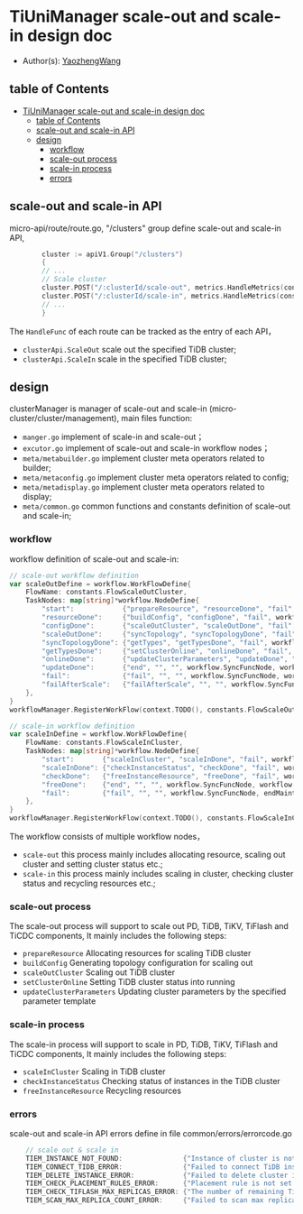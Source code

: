 # TiUniManager scale-out and scale-in design doc

- Author(s): [YaozhengWang](https://github.com/YaozhengWang)

## table of Contents

- [TiUniManager scale-out and scale-in design doc](#TiUniManager-scale-out-and-scale-in-design-doc)
    - [table of Contents](#table-f-Contents)
    - [scale-out and scale-in API](#scale-out-and-scale-in-API)
    - [design](#design)
        - [workflow](#workflow)
        - [scale-out process](#scale-out-process)
        - [scale-in process](#scale-in-process)
        - [errors](#errors)

## scale-out and scale-in API
micro-api/route/route.go, "/clusters" group define scale-out and scale-in API,
```go
        cluster := apiV1.Group("/clusters")
        {
        // ...
		// Scale cluster
		cluster.POST("/:clusterId/scale-out", metrics.HandleMetrics(constants.MetricsClusterScaleOut), clusterApi.ScaleOut)
		cluster.POST("/:clusterId/scale-in", metrics.HandleMetrics(constants.MetricsClusterScaleIn), clusterApi.ScaleIn)
        // ...
        }
```
The `HandleFunc` of each route can be tracked as the entry of each API，
- `clusterApi.ScaleOut` scale out the specified TiDB cluster;
- `clusterApi.ScaleIn` scale in the specified TiDB cluster;

## design

clusterManager is manager of scale-out and scale-in (micro-cluster/cluster/management), main files function:
- `manger.go` implement of scale-in and scale-out；
- `excutor.go` implement of scale-out and scale-in workflow nodes；
- `meta/metabuilder.go` implement cluster meta operators related to builder;
- `meta/metaconfig.go` implement cluster meta operators related to config;
- `meta/metadisplay.go` implement cluster meta operators related to display;
- `meta/common.go` common functions and constants definition of scale-out and scale-in;

### workflow
workflow definition of scale-out and scale-in:
```go
// scale-out workflow definition
var scaleOutDefine = workflow.WorkFlowDefine{
	FlowName: constants.FlowScaleOutCluster,
	TaskNodes: map[string]*workflow.NodeDefine{
		"start":            {"prepareResource", "resourceDone", "fail", workflow.SyncFuncNode, prepareResource},
		"resourceDone":     {"buildConfig", "configDone", "fail", workflow.SyncFuncNode, buildConfig},
		"configDone":       {"scaleOutCluster", "scaleOutDone", "fail", workflow.PollingNode, scaleOutCluster},
		"scaleOutDone":     {"syncTopology", "syncTopologyDone", "fail", workflow.SyncFuncNode, syncTopology},
		"syncTopologyDone": {"getTypes", "getTypesDone", "fail", workflow.SyncFuncNode, getFirstScaleOutTypes},
		"getTypesDone":     {"setClusterOnline", "onlineDone", "fail", workflow.SyncFuncNode, setClusterOnline},
		"onlineDone":       {"updateClusterParameters", "updateDone", "failAfterScale", workflow.SyncFuncNode, workflow.CompositeExecutor(persistCluster, updateClusterParameters)},
		"updateDone":       {"end", "", "", workflow.SyncFuncNode, workflow.CompositeExecutor(persistCluster, endMaintenance, asyncBuildLog)},
		"fail":             {"fail", "", "", workflow.SyncFuncNode, workflow.CompositeExecutor(revertResourceAfterFailure, endMaintenance)},
		"failAfterScale":   {"failAfterScale", "", "", workflow.SyncFuncNode, endMaintenance},
	},
}
workflowManager.RegisterWorkFlow(context.TODO(), constants.FlowScaleOutCluster, &scaleOutDefine)

// scale-in workflow definition
var scaleInDefine = workflow.WorkFlowDefine{
    FlowName: constants.FlowScaleInCluster,
    TaskNodes: map[string]*workflow.NodeDefine{
        "start":       {"scaleInCluster", "scaleInDone", "fail", workflow.PollingNode, scaleInCluster},
        "scaleInDone": {"checkInstanceStatus", "checkDone", "fail", workflow.SyncFuncNode, checkInstanceStatus},
        "checkDone":   {"freeInstanceResource", "freeDone", "fail", workflow.SyncFuncNode, freeInstanceResource},
        "freeDone":    {"end", "", "", workflow.SyncFuncNode, workflow.CompositeExecutor(persistCluster, endMaintenance)},
        "fail":        {"fail", "", "", workflow.SyncFuncNode, endMaintenance},
    },
}
workflowManager.RegisterWorkFlow(context.TODO(), constants.FlowScaleInCluster, &scaleInDefine)
```
The workflow consists of multiple workflow nodes，
- `scale-out` this process mainly includes allocating resource, scaling out cluster and setting cluster status etc.;
- `scale-in` this process mainly includes scaling in cluster, checking cluster status and recycling resources etc.;
### scale-out process

The scale-out process will support to scale out PD, TiDB, TiKV, TiFlash and TiCDC components, It mainly includes the 
following steps:
- `prepareResource` Allocating resources for scaling TiDB cluster
- `buildConfig` Generating topology configuration for scaling out 
- `scaleOutCluster` Scaling out TiDB cluster
- `setClusterOnline` Setting TiDB cluster status into running
- `updateClusterParameters` Updating cluster parameters by the specified parameter template

### scale-in process

The scale-in process will support to scale in PD, TiDB, TiKV, TiFlash and TiCDC components, It mainly includes the 
following steps:
- `scaleInCluster` Scaling in TiDB cluster
- `checkInstanceStatus` Checking status of instances in the TiDB cluster
- `freeInstanceResource` Recycling resources

### errors

scale-out and scale-in API errors define in file common/errors/errorcode.go
```go
    // scale out & scale in
    TIEM_INSTANCE_NOT_FOUND:               {"Instance of cluster is not found", 404},
    TIEM_CONNECT_TIDB_ERROR:               {"Failed to connect TiDB instances", 500},
    TIEM_DELETE_INSTANCE_ERROR:            {"Failed to delete cluster instance", 500},
    TIEM_CHECK_PLACEMENT_RULES_ERROR:      {"Placement rule is not set when scale out TiFlash", 409},
    TIEM_CHECK_TIFLASH_MAX_REPLICAS_ERROR: {"The number of remaining TiFlash instances is less than the maximum replicas of data tables", 409},
    TIEM_SCAN_MAX_REPLICA_COUNT_ERROR:     {"Failed to scan max replicas of data tables of TiFlash", 500},    
```
